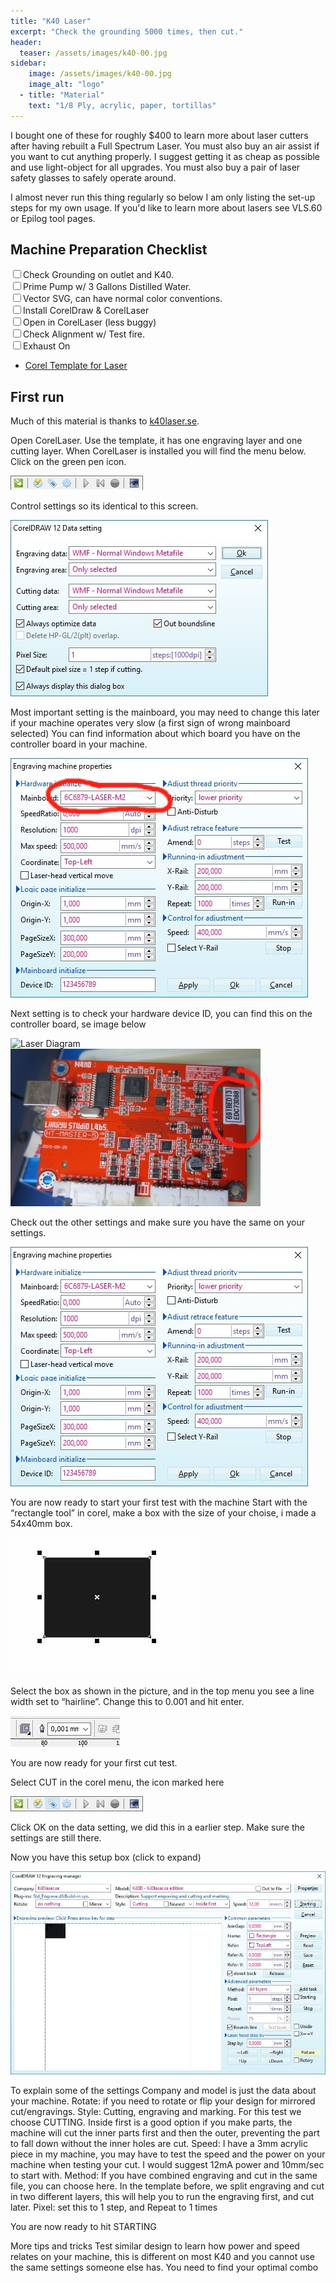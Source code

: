 ```yaml
---
title: "K40 Laser"
excerpt: "Check the grounding 5000 times, then cut."
header:
  teaser: /assets/images/k40-00.jpg
sidebar:
    image: /assets/images/k40-00.jpg
    image_alt: "logo"
  - title: "Material"
    text: "1/8 Ply, acrylic, paper, tortillas"
---
```


I bought one of these for roughly $400 to learn more about laser cutters after having rebuilt a Full Spectrum Laser. You must also buy an air assist if you want to cut anything properly. I suggest getting it as cheap as possible and use light-object for all upgrades. You must also buy a pair of laser safety glasses to safely operate around.

I almost never run this thing regularly so below I am only listing the set-up steps for my own usage. If you'd like to learn more about lasers see VLS.60 or Epilog tool pages.

## Machine Preparation Checklist

 <input type="checkbox" name="0" value="0">Check Grounding on outlet and K40.<br>
 <input type="checkbox" name="0" value="0">Prime Pump w/ 3 Gallons Distilled Water.<br>
 <input type="checkbox" name="0" value="0">Vector SVG, can have normal color conventions.<br>
 <input type="checkbox" name="0" value="0">Install CorelDraw & CorelLaser<br>
 <input type="checkbox" name="0" value="0">Open in CorelLaser (less buggy)<br>
 <input type="checkbox" name="0" value="0">Check Alignment w/ Test fire.<br>
 <input type="checkbox" name="0" value="0">Exhaust On<br>

- [Corel Template for Laser](/assets/docs/k40template.CDR)

## First run

Much of this material is thanks to [k40laser.se](https://www.k40laser.se/).

Open CorelLaser. Use the template, it has one engraving layer and one cutting layer. When CorelLaser is installed you will find the menu below. Click on the green pen icon.

  ![Laser Diagram](/assets/images/k40-01.jpg)

Control settings so its identical to this screen.

  ![Laser Diagram](/assets/images/k40-02.jpg)

Most important setting is the mainboard, you may need to change this later if your machine operates very slow (a first sign of wrong mainboard selected)
You can find information about which board you have on the controller board in your machine.

  ![Laser Diagram](/assets/images/k40-03.jpg)

Next setting is to check your hardware device ID, you can find this on the controller board, se image below

  ![Laser Diagram](/assets/images/k40-05.jpg)
  ![Laser Diagram](/assets/images/k40-06.jpg)


Check out the other settings and make sure you have the same on your settings.

  ![Laser Diagram](/assets/images/k40-07.jpg)


You are now ready to start your first test with the machine
Start with the “rectangle tool” in corel, make a box with the size of your choise, i made a 54x40mm box.

  ![Laser Diagram](/assets/images/k40-08.jpg)

Select the box as shown in the picture, and in the top menu you see a line width set to “hairline”.
Change this to 0.001 and hit enter.

  ![Laser Diagram](/assets/images/k40-09.jpg)

You are now ready for your first cut test.

Select CUT in the corel menu, the icon marked here

  ![Laser Diagram](/assets/images/k40-10.jpg)

Click OK on the data setting, we did this in a earlier step.
Make sure the settings are still there.

Now you have this setup box (click to expand)

  ![Laser Diagram](/assets/images/k40-11.jpg)

To explain some of the settings
Company and model is just the data about your machine.
Rotate: if you need to rotate or flip your design for mirrored cut/engravings.
Style: Cutting, engraving and marking. For this test we choose CUTTING.
Inside first is a good option if you make parts, the machine will cut the inner parts first and then the outer, preventing the part to fall down without the inner holes are cut.
Speed: I have a 3mm acrylic piece in my machine, you may have to test the speed and the power on your machine when testing your cut.
I would suggest 12mA power and 10mm/sec to start with.
Method: If you have combined engraving and cut in the same file, you can choose here.
In the template before, we split engraving and cut in two different layers, this will help you to run the engraving first, and cut later.
Pixel: set this to 1 step, and Repeat to 1 times

You are now ready to hit STARTING

More tips and tricks
Test similar design to learn how power and speed relates on your machine, this is different on most K40 and you cannot use the same settings someone else has. You need to find your optimal combo

